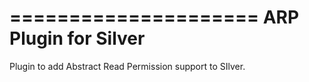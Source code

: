 =====================
ARP Plugin for Silver
=====================

Plugin to add Abstract Read Permission support to SIlver.
